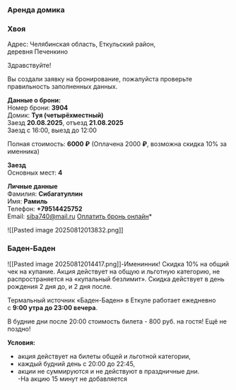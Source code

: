 ### **Аренда домика**
### Хвоя

Адрес: Челябинская область, Еткульский район,  
деревня Печенкино

Здравствуйте!  
  
Вы создали заявку на бронирование, пожалуйста проверьте правильность заполненных данных.  
  
**Данные о брони:**  
Номер брони: **3904**  
Домик: **Туя (четырёхместный)**  
Заезд **20.08.2025**, отъезд **21.08.2025**  
Заезд c 16:00, выезд до 12:00

  
Полная стоимость: **6000 ₽**  (Оплачена 2000 **₽**, возможна скидка 10% за именника)
  
**Заезд**  
Основных мест: **4**  
  
**Личные данные**  
Фамилия: **Сибагатуллин**  
Имя: **Рамиль**  
Телефон: **+79514425752**  
Email: siba740@mail.ru
[Оплатить бронь онлайн](https://e.mail.ru/compose?To=siba740@mail.ru)*

![[Pasted image 20250812013832.png]]



### **Баден-Баден**

![[Pasted image 20250812014417.png]]-Именинник! Скидка 10% на общий чек на купание. Акция действует на общую и льготную категорию, не распространяется на «купальный безлимит». Скидка действует в день рождения 2 дня до, и 2 дня после.

Термальный источник «Баден-Баден» в Еткуле работает ежедневно с **9:00 утра до 23:00 вечера**.

В будние дни после 20:00 стоимость билета - 800 руб. на гостя! Ещё не поздно!

**Условия:**  
- акция действует на билеты общей и льготной категории,  
- каждый будний день с 20:00 до 22:45,  
- акции не суммируются и не действуют в праздничные дни.  
-На акцию 15 минут не добавляется
